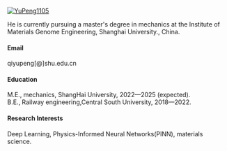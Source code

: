 [![YuPeng1105](https://img.shields.io/badge/YuPengQi99-github-blue?logo=github)](https://github.com/YupengQI99)

He is currently pursuing a master's degree in mechanics at the Institute of Materials Genome Engineering, Shanghai University., China.

#### Email
qiyupeng[@]shu.edu.cn

#### Education
M.E., mechanics, ShangHai University, 2022—2025 (expected).\
B.E., Railway engineering,Central South University, 2018—2022.

#### Research Interests
Deep Learning, Physics-Informed Neural Networks(PINN), materials science.

